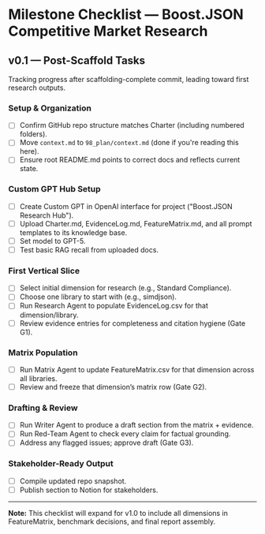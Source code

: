 # Milestone Checklist — Boost.JSON Competitive Market Research

## v0.1 — Post-Scaffold Tasks
Tracking progress after scaffolding-complete commit, leading toward first research outputs.

### Setup & Organization
- [ ] Confirm GitHub repo structure matches Charter (including numbered folders).
- [ ] Move `context.md` to `98_plan/context.md` (done if you're reading this here).
- [ ] Ensure root README.md points to correct docs and reflects current state.

### Custom GPT Hub Setup
- [ ] Create Custom GPT in OpenAI interface for project ("Boost.JSON Research Hub").
- [ ] Upload Charter.md, EvidenceLog.md, FeatureMatrix.md, and all prompt templates to its knowledge base.
- [ ] Set model to GPT-5.
- [ ] Test basic RAG recall from uploaded docs.

### First Vertical Slice
- [ ] Select initial dimension for research (e.g., Standard Compliance).
- [ ] Choose one library to start with (e.g., simdjson).
- [ ] Run Research Agent to populate EvidenceLog.csv for that dimension/library.
- [ ] Review evidence entries for completeness and citation hygiene (Gate G1).

### Matrix Population
- [ ] Run Matrix Agent to update FeatureMatrix.csv for that dimension across all libraries.
- [ ] Review and freeze that dimension’s matrix row (Gate G2).

### Drafting & Review
- [ ] Run Writer Agent to produce a draft section from the matrix + evidence.
- [ ] Run Red-Team Agent to check every claim for factual grounding.
- [ ] Address any flagged issues; approve draft (Gate G3).

### Stakeholder-Ready Output
- [ ] Compile updated repo snapshot.
- [ ] Publish section to Notion for stakeholders.

---
**Note:** This checklist will expand for v1.0 to include all dimensions in FeatureMatrix, benchmark decisions, and final report assembly.
